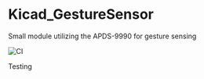 # Kicad_GestureSensor
Small module utilizing the APDS-9990 for gesture sensing

![CI](https://github.com/adegenaar/Kicad_GestureSensor/workflows/CI/badge.svg)

Testing